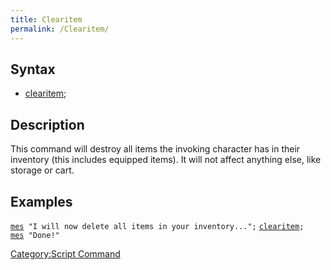 ```yaml
---
title: Clearitem
permalink: /Clearitem/
---
```


Syntax
------

-   [clearitem](/clearitem "wikilink");

Description
-----------

This command will destroy all items the invoking character has in their inventory (this includes equipped items). It will not affect anything else, like storage or cart.

Examples
--------

[`mes`](/mes "wikilink")` "I will now delete all items in your inventory...";`
[`clearitem`](/clearitem "wikilink")`;`
[`mes`](/mes "wikilink")` "Done!"`

[Category:Script Command](/Category:Script_Command "wikilink")